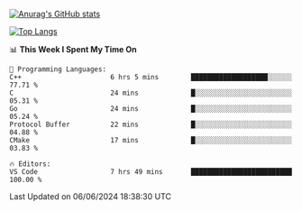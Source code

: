 [![Anurag's GitHub stats](https://github-readme-stats.vercel.app/api?username=wugouzi&count_private=true)](https://github.com/anuraghazra/github-readme-stats)

[![Top Langs](https://github-readme-stats.vercel.app/api/top-langs/?username=wugouzi&layout=compact&count_private=true&hide=html)](https://github.com/anuraghazra/github-readme-stats)

<!--START_SECTION:waka-->
📊 **This Week I Spent My Time On** 

```text
💬 Programming Languages: 
C++                      6 hrs 5 mins        ███████████████████░░░░░░   77.71 % 
C                        24 mins             █░░░░░░░░░░░░░░░░░░░░░░░░   05.31 % 
Go                       24 mins             █░░░░░░░░░░░░░░░░░░░░░░░░   05.24 % 
Protocol Buffer          22 mins             █░░░░░░░░░░░░░░░░░░░░░░░░   04.88 % 
CMake                    17 mins             █░░░░░░░░░░░░░░░░░░░░░░░░   03.83 % 

🔥 Editors: 
VS Code                  7 hrs 49 mins       █████████████████████████   100.00 % 
```


 Last Updated on 06/06/2024 18:38:30 UTC
<!--END_SECTION:waka-->

<!--
**wugouzi/wugouzi** is a ✨ _special_ ✨ repository because its `README.md` (this file) appears on your GitHub profile.

Here are some ideas to get you started:

- 🔭 I’m currently working on ...
- 🌱 I’m currently learning ...
- 👯 I’m looking to collaborate on ...
- 🤔 I’m looking for help with ...
- 💬 Ask me about ...
- 📫 How to reach me: ...
- 😄 Pronouns: ...
- ⚡ Fun fact: ...
-->
